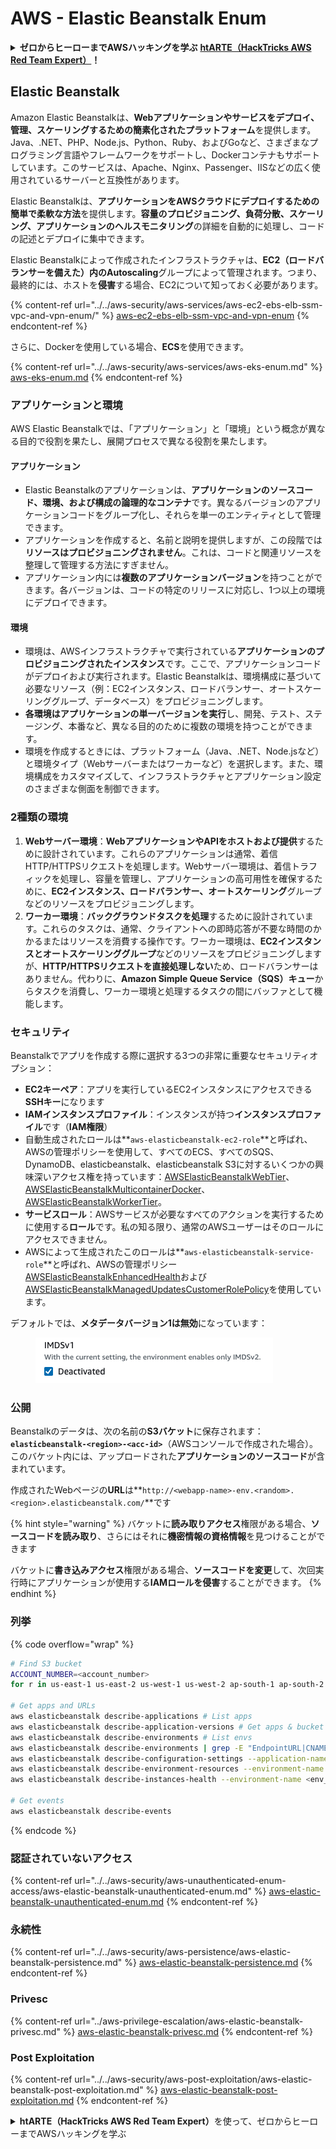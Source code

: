 # AWS - Elastic Beanstalk Enum

<details>

<summary><strong>ゼロからヒーローまでAWSハッキングを学ぶ</strong> <a href="https://training.hacktricks.xyz/courses/arte"><strong>htARTE（HackTricks AWS Red Team Expert）</strong></a><strong>！</strong></summary>

HackTricksをサポートする他の方法：

- **HackTricksで企業を宣伝したい**または**HackTricksをPDFでダウンロードしたい**場合は、[**SUBSCRIPTION PLANS**](https://github.com/sponsors/carlospolop)をチェックしてください！
- [**公式PEASS＆HackTricksグッズ**](https://peass.creator-spring.com)を入手する
- [**The PEASS Family**](https://opensea.io/collection/the-peass-family)を発見し、独占的な[**NFTs**](https://opensea.io/collection/the-peass-family)のコレクションを見つける
- **Discordグループ**に**参加**する💬（https://discord.gg/hRep4RUj7f）または[**telegramグループ**](https://t.me/peass)に参加するか、**Twitter**🐦で**フォロー**する[**@hacktricks_live**](https://twitter.com/hacktricks_live)**。**
- **ハッキングトリックを共有する**には、[**HackTricks**](https://github.com/carlospolop/hacktricks)と[**HackTricks Cloud**](https://github.com/carlospolop/hacktricks-cloud)のGitHubリポジトリにPRを提出してください。

</details>

## Elastic Beanstalk

Amazon Elastic Beanstalkは、**Webアプリケーションやサービスをデプロイ、管理、スケーリングするための簡素化されたプラットフォーム**を提供します。Java、.NET、PHP、Node.js、Python、Ruby、およびGoなど、さまざまなプログラミング言語やフレームワークをサポートし、Dockerコンテナもサポートしています。このサービスは、Apache、Nginx、Passenger、IISなどの広く使用されているサーバーと互換性があります。

Elastic Beanstalkは、**アプリケーションをAWSクラウドにデプロイするための簡単で柔軟な方法**を提供します。**容量のプロビジョニング、負荷分散、スケーリング、アプリケーションのヘルスモニタリング**の詳細を自動的に処理し、コードの記述とデプロイに集中できます。

Elastic Beanstalkによって作成されたインフラストラクチャは、**EC2（ロードバランサーを備えた）**内の**Autoscaling**グループによって管理されます。つまり、最終的には、ホストを**侵害**する場合、EC2について知っておく必要があります。

{% content-ref url="../../aws-security/aws-services/aws-ec2-ebs-elb-ssm-vpc-and-vpn-enum/" %}
[aws-ec2-ebs-elb-ssm-vpc-and-vpn-enum](../../aws-security/aws-services/aws-ec2-ebs-elb-ssm-vpc-and-vpn-enum/)
{% endcontent-ref %}

さらに、Dockerを使用している場合、**ECS**を使用できます。

{% content-ref url="../../aws-security/aws-services/aws-eks-enum.md" %}
[aws-eks-enum.md](../../aws-security/aws-services/aws-eks-enum.md)
{% endcontent-ref %}

### アプリケーションと環境

AWS Elastic Beanstalkでは、「アプリケーション」と「環境」という概念が異なる目的で役割を果たし、展開プロセスで異なる役割を果たします。

#### アプリケーション

- Elastic Beanstalkのアプリケーションは、**アプリケーションのソースコード、環境、および構成の論理的なコンテナ**です。異なるバージョンのアプリケーションコードをグループ化し、それらを単一のエンティティとして管理できます。
- アプリケーションを作成すると、名前と説明を提供しますが、この段階では**リソースはプロビジョニングされません**。これは、コードと関連リソースを整理して管理する方法にすぎません。
- アプリケーション内には**複数のアプリケーションバージョン**を持つことができます。各バージョンは、コードの特定のリリースに対応し、1つ以上の環境にデプロイできます。

#### 環境

- 環境は、AWSインフラストラクチャで実行されている**アプリケーションのプロビジョニングされたインスタンス**です。ここで、アプリケーションコードがデプロイおよび実行されます。Elastic Beanstalkは、環境構成に基づいて必要なリソース（例：EC2インスタンス、ロードバランサー、オートスケーリンググループ、データベース）をプロビジョニングします。
- **各環境はアプリケーションの単一バージョンを実行**し、開発、テスト、ステージング、本番など、異なる目的のために複数の環境を持つことができます。
- 環境を作成するときには、プラットフォーム（Java、.NET、Node.jsなど）と環境タイプ（Webサーバーまたはワーカーなど）を選択します。また、環境構成をカスタマイズして、インフラストラクチャとアプリケーション設定のさまざまな側面を制御できます。

### 2種類の環境

1. **Webサーバー環境**：**WebアプリケーションやAPIをホストおよび提供**するために設計されています。これらのアプリケーションは通常、着信HTTP/HTTPSリクエストを処理します。Webサーバー環境は、着信トラフィックを処理し、容量を管理し、アプリケーションの高可用性を確保するために、**EC2インスタンス、ロードバランサー、オートスケーリング**グループなどのリソースをプロビジョニングします。
2. **ワーカー環境**：**バックグラウンドタスクを処理**するために設計されています。これらのタスクは、通常、クライアントへの即時応答が不要な時間のかかるまたはリソースを消費する操作です。ワーカー環境は、**EC2インスタンスとオートスケーリンググループ**などのリソースをプロビジョニングしますが、**HTTP/HTTPSリクエストを直接処理しない**ため、ロードバランサーはありません。代わりに、**Amazon Simple Queue Service（SQS）キュー**からタスクを消費し、ワーカー環境と処理するタスクの間にバッファとして機能します。

### セキュリティ

Beanstalkでアプリを作成する際に選択する3つの非常に重要なセキュリティオプション：

- **EC2キーペア**：アプリを実行しているEC2インスタンスにアクセスできる**SSHキー**になります
- **IAMインスタンスプロファイル**：インスタンスが持つ**インスタンスプロファイル**です（**IAM権限**）
- 自動生成されたロールは**`aws-elasticbeanstalk-ec2-role`**と呼ばれ、AWSの管理ポリシーを使用して、すべてのECS、すべてのSQS、DynamoDB、elasticbeanstalk、elasticbeanstalk S3に対するいくつかの興味深いアクセス権を持っています：[AWSElasticBeanstalkWebTier](https://us-east-1.console.aws.amazon.com/iam/home#/policies/arn:aws:iam::aws:policy/AWSElasticBeanstalkWebTier)、[AWSElasticBeanstalkMulticontainerDocker](https://us-east-1.console.aws.amazon.com/iam/home#/policies/arn:aws:iam::aws:policy/AWSElasticBeanstalkMulticontainerDocker)、[AWSElasticBeanstalkWorkerTier](https://us-east-1.console.aws.amazon.com/iam/home#/policies/arn:aws:iam::aws:policy/AWSElasticBeanstalkWorkerTier)。
- **サービスロール**：AWSサービスが必要なすべてのアクションを実行するために使用する**ロール**です。私の知る限り、通常のAWSユーザーはそのロールにアクセスできません。
- AWSによって生成されたこのロールは**`aws-elasticbeanstalk-service-role`**と呼ばれ、AWSの管理ポリシー[AWSElasticBeanstalkEnhancedHealth](https://us-east-1.console.aws.amazon.com/iam/home#/policies/arn:aws:iam::aws:policy/service-role/AWSElasticBeanstalkEnhancedHealth)および[AWSElasticBeanstalkManagedUpdatesCustomerRolePolicy](https://us-east-1.console.aws.amazon.com/iamv2/home?region=us-east-1#/roles/details/aws-elasticbeanstalk-service-role?section=permissions)を使用しています。

デフォルトでは、**メタデータバージョン1は無効**になっています：

<figure><img src="../../../.gitbook/assets/image (18) (1) (2).png" alt=""><figcaption></figcaption></figure>

### 公開

Beanstalkのデータは、次の名前の**S3バケット**に保存されます：**`elasticbeanstalk-<region>-<acc-id>`**（AWSコンソールで作成された場合）。このバケット内には、アップロードされた**アプリケーションのソースコード**が含まれています。

作成されたWebページの**URL**は**`http://<webapp-name>-env.<random>.<region>.elasticbeanstalk.com/`**です

{% hint style="warning" %}
バケットに**読み取りアクセス**権限がある場合、**ソースコードを読み取り**、さらにはそれに**機密情報の資格情報**を見つけることができます

バケットに**書き込みアクセス**権限がある場合、**ソースコードを変更**して、次回実行時にアプリケーションが使用する**IAMロールを侵害**することができます。
{% endhint %}

### 列挙

{% code overflow="wrap" %}
```bash
# Find S3 bucket
ACCOUNT_NUMBER=<account_number>
for r in us-east-1 us-east-2 us-west-1 us-west-2 ap-south-1 ap-south-2 ap-northeast-1 ap-northeast-2 ap-northeast-3 ap-southeast-1 ap-southeast-2 ap-southeast-3 ca-central-1 eu-central-1 eu-central-2 eu-west-1 eu-west-2 eu-west-3 eu-north-1 sa-east-1 af-south-1 ap-east-1 eu-south-1 eu-south-2 me-south-1 me-central-1; do aws s3 ls elasticbeanstalk-$r-$ACCOUNT_NUMBER 2>/dev/null && echo "Found in: elasticbeanstalk-$r-$ACCOUNT_NUMBER"; done

# Get apps and URLs
aws elasticbeanstalk describe-applications # List apps
aws elasticbeanstalk describe-application-versions # Get apps & bucket name with source code
aws elasticbeanstalk describe-environments # List envs
aws elasticbeanstalk describe-environments | grep -E "EndpointURL|CNAME"
aws elasticbeanstalk describe-configuration-settings --application-name <app_name> --environment-name <env_name>
aws elasticbeanstalk describe-environment-resources --environment-name <env_name> # Get env info such as SQS used queues
aws elasticbeanstalk describe-instances-health --environment-name <env_name> # Get the instances of an environment

# Get events
aws elasticbeanstalk describe-events
```
{% endcode %}

### 認証されていないアクセス

{% content-ref url="../../aws-security/aws-unauthenticated-enum-access/aws-elastic-beanstalk-unauthenticated-enum.md" %}
[aws-elastic-beanstalk-unauthenticated-enum.md](../../aws-security/aws-unauthenticated-enum-access/aws-elastic-beanstalk-unauthenticated-enum.md)
{% endcontent-ref %}

### 永続性

{% content-ref url="../../aws-security/aws-persistence/aws-elastic-beanstalk-persistence.md" %}
[aws-elastic-beanstalk-persistence.md](../../aws-security/aws-persistence/aws-elastic-beanstalk-persistence.md)
{% endcontent-ref %}

### Privesc

{% content-ref url="../aws-privilege-escalation/aws-elastic-beanstalk-privesc.md" %}
[aws-elastic-beanstalk-privesc.md](../aws-privilege-escalation/aws-elastic-beanstalk-privesc.md)
{% endcontent-ref %}

### Post Exploitation

{% content-ref url="../../aws-security/aws-post-exploitation/aws-elastic-beanstalk-post-exploitation.md" %}
[aws-elastic-beanstalk-post-exploitation.md](../../aws-security/aws-post-exploitation/aws-elastic-beanstalk-post-exploitation.md)
{% endcontent-ref %}

<details>

<summary><strong>htARTE（HackTricks AWS Red Team Expert）</strong>を使って、ゼロからヒーローまでAWSハッキングを学ぶ</summary>

HackTricksをサポートする他の方法：

- **HackTricksで企業を宣伝したい**、または**HackTricksをPDFでダウンロードしたい**場合は、[**SUBSCRIPTION PLANS**](https://github.com/sponsors/carlospolop)をチェックしてください！
- [**公式PEASS＆HackTricksのグッズ**](https://peass.creator-spring.com)を入手する
- [**The PEASS Family**](https://opensea.io/collection/the-peass-family)を発見し、独占的な[**NFT**](https://opensea.io/collection/the-peass-family)のコレクションを見つける
- 💬 [**Discordグループ**](https://discord.gg/hRep4RUj7f)や[**telegramグループ**](https://t.me/peass)に**参加**するか、**Twitter** 🐦 [**@hacktricks_live**](https://twitter.com/hacktricks_live)を**フォロー**する
- **HackTricks**と[**HackTricks Cloud**](https://github.com/carlospolop/hacktricks)のGitHubリポジトリにPRを提出して、あなたのハッキングテクニックを共有する

</details>
